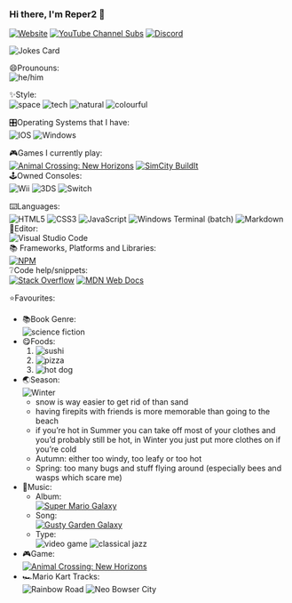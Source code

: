 ### Hi there, I'm Reper2 👋
[![Website](https://img.shields.io/badge/%F0%9F%8C%90-Website-lightskyblue?style=for-the-badge&labelColor=grey)](https://reper2.github.io?utm_source=GitHub&utm_medium=readme)
[![YouTube Channel Subs](https://img.shields.io/youtube/channel/subscribers/UCofCDfLjs_TkiC-p0-k_9XA?color=%23FF6969&label=Reper2&logo=youtube&logoColor=%23FF0000&style=for-the-badge)](https://www.youtube.com/channel/UCofCDfLjs_TkiC-p0-k_9XA)
[![Discord](https://img.shields.io/discord/771861170256085023?color=%237289DA&label=Official%20Server&logo=discord&style=for-the-badge)](https://discord.gg/JGEjfm5Gn4)

![Jokes Card](https://readme-jokes.vercel.app/api)

😄Prounouns:  
![he/him](https://img.shields.io/badge/%E2%99%82%EF%B8%8F-he%2Fhim-blue?style=for-the-badge&labelColor=grey)

✨Style:  
![space](https://img.shields.io/badge/%F0%9F%8C%8C-Space-navy?style=for-the-badge&labelColor=darkblue)
![tech](https://img.shields.io/badge/%F0%9F%96%A5%EF%B8%8F-Tech-blue?style=for-the-badge&labelColor=grey)
![natural](https://img.shields.io/badge/%F0%9F%8C%B2-Natural-natural?style=for-the-badge&labelColor=lightskyblue)
![colourful](https://img.shields.io/badge/%F0%9F%8C%88-Colourful-lightblue?style=for-the-badge&labelColor=lightgrey)

🎛️Operating Systems that I have:  
![IOS](https://img.shields.io/badge/iOS-000000?style=for-the-badge&logo=ios&logoColor=white)
![Windows](https://img.shields.io/badge/Windows-0078D6?style=for-the-badge&logo=windows&logoColor=white)

🎮Games I currently play:  
[![Animal Crossing: New Horizons](https://img.shields.io/badge/%F0%9F%8D%83-Animal%20Crossing:%20New%20Horizons-burlywood?style=for-the-badge&labelColor=%2337c8ff)](https://www.nintendo.com.au/games/nintendo-switch/animal-crossing-new-horizons)
[![SimCity BuildIt](https://img.shields.io/badge/%F0%9F%8F%99%EF%B8%8F-SimCity%20BuildIt-lightskyblue?style=for-the-badge&labelColor=green)](https://www.ea.com/games/simcity/simcity-buildit)  
🕹️Owned Consoles:  
![Wii](https://img.shields.io/badge/Wii-8B8B8B?style=for-the-badge&logo=wii&logoColor=white)
![3DS](https://img.shields.io/badge/3DS-D12228?style=for-the-badge&logo=nintendo-3ds&logoColor=white)
![Switch](https://img.shields.io/badge/Switch-E60012?style=for-the-badge&logo=nintendo-switch&logoColor=white)

⌨️Languages:  
![HTML5](https://img.shields.io/badge/html5-%23E34F26.svg?style=for-the-badge&logo=html5&logoColor=white)
![CSS3](https://img.shields.io/badge/css3-%231572B6.svg?style=for-the-badge&logo=css3&logoColor=white)
![JavaScript](https://img.shields.io/badge/javascript-%23323330.svg?style=for-the-badge&logo=javascript&logoColor=%23F7DF1E)
![Windows Terminal (batch)](https://img.shields.io/badge/Windows%20Terminalt-%234D4D4D.svg?style=for-the-badge&logo=windows-terminal&logoColor=white)
![Markdown](https://img.shields.io/badge/markdown-%23000000.svg?style=for-the-badge&logo=markdown&logoColor=white)  
📝Editor:  
![Visual Studio Code](https://img.shields.io/badge/Visual%20Studio%20Code-0078d7.svg?style=for-the-badge&logo=visual-studio-code&logoColor=white)  
📚 Frameworks, Platforms and Libraries:  
[![NPM](https://img.shields.io/badge/NPM-%23000000.svg?style=for-the-badge&logo=npm&logoColor=white)](https://npmjs.com)  
❔Code help/snippets:  
[![Stack Overflow](https://img.shields.io/badge/-Stackoverflow-FE7A16?style=for-the-badge&logo=stack-overflow&logoColor=white)](https://stackoverflow.com)
[![MDN Web Docs](https://img.shields.io/badge/MDN_Web_Docs-black?style=for-the-badge&logo=mdnwebdocs&logoColor=white)](https://developer.mozilla.org)

⭐Favourites:
- 📚Book Genre:  
  ![science fiction](https://img.shields.io/badge/%F0%9F%9A%80-Science%20Fiction-darkblue?style=for-the-badge&labelColor=navy)
- 😋Foods:
  1. ![sushi](https://img.shields.io/badge/%F0%9F%8D%A3-Sushi-navy?style=for-the-badge&labelColor=blue)
  2. ![pizza](https://img.shields.io/badge/%F0%9F%8D%95-Pizza-yellow?style=for-the-badge&labelColor=red)
  3. ![hot dog](https://img.shields.io/badge/%F0%9F%8C%AD-Hot%20Dog-darkgoldenrod?style=for-the-badge&labelColor=darkred)
- 🌏Season:  
![Winter](https://img.shields.io/badge/%E2%9D%84%EF%B8%8F-Winter-skyblue?style=for-the-badge&labelColor=azure)  
  - snow is way easier to get rid of than sand
  - having firepits with friends is more memorable than going to the beach
  - if you’re hot in Summer you can take off most of your clothes and you’d probably still be hot, in Winter you just put more clothes on if you’re cold
  - Autumn: either too windy, too leafy or too hot
  - Spring: too many bugs and stuff flying around (especially bees and wasps which scare me) 
- 🎵Music:
  - Album:  
  [![Super Mario Galaxy](https://img.shields.io/badge/%F0%9F%8C%8C-Super%20Mario%20Galaxy-darkblue?style=for-the-badge&labelColor=navy)](https://downloads.khinsider.com/game-soundtracks/album/super-mario-galaxy)
  - Song:  
  [![Gusty Garden Galaxy](https://img.shields.io/badge/%F0%9F%8C%B3-Gusty%20Garden%20Galaxy-darkblue?style=for-the-badge&labelColor=navy)](https://downloads.khinsider.com/game-soundtracks/album/super-mario-galaxy/1-17%2520Gusty%2520Garden%2520Galaxy.mp3)
  - Type:  
  ![video game](https://img.shields.io/badge/%F0%9F%8E%AE-Video%20Game-darkblue?style=for-the-badge&labelColor=blue)
  ![classical jazz](https://img.shields.io/badge/%F0%9F%8E%B5-Classical%20Jazz-black?style=for-the-badge&labelColor=blue)
- 🎮Game:  
[![Animal Crossing: New Horizons](https://img.shields.io/badge/%F0%9F%8D%83-Animal%20Crossing:%20New%20Horizons-burlywood?style=for-the-badge&labelColor=%2337c8ff)](https://www.nintendo.com.au/games/nintendo-switch/animal-crossing-new-horizons)
- 🏎️Mario Kart Tracks:  
![Rainbow Road](https://img.shields.io/badge/%F0%9F%8C%88%20%F0%9F%8C%8C-Rainbow%20Road-darkblue?style=for-the-badge&labelColor=navy)
![Neo Bowser City](https://img.shields.io/badge/%F0%9F%8F%99%EF%B8%8F-Neo%20Bowser%20CIty-darkblue?style=for-the-badge&labelColor=%23FF10F0)
